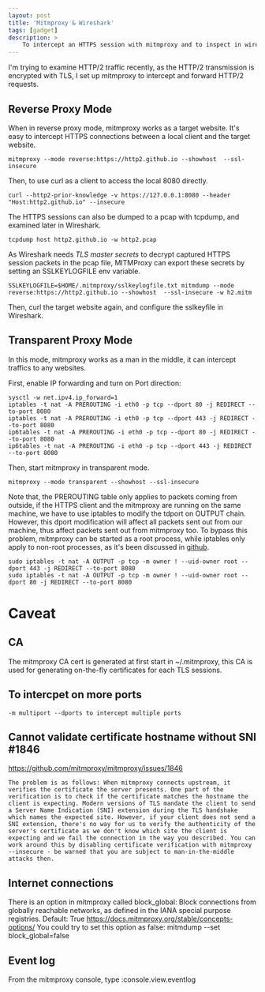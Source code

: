 ```yaml
---
layout: post
title: 'Mitmproxy & Wireshark'
tags: [gadget]
description: >
    To intercept an HTTPS session with mitmproxy and to inspect in wireshark.
---
```


I'm trying to examine HTTP/2 traffic recently, as the HTTP/2 transmission is encrypted with TLS, I set up mitmproxy to intercept and forward HTTP/2 requests.



## Reverse Proxy Mode
When in reverse proxy mode, mitmproxy works as a target website. It's easy to intercept HTTPS connections between a local client and the target website.
```
mitmproxy --mode reverse:https://http2.github.io --showhost  --ssl-insecure 
```
Then, to use curl as a client to access the local 8080 directly.
```
curl --http2-prior-knowledge -v https://127.0.0.1:8080 --header "Host:http2.github.io" --insecure
```

The HTTPS sessions can also be dumped to a pcap with tcpdump, and examined later in Wireshark. 

```
tcpdump host http2.github.io -w http2.pcap
```

As Wireshark needs *TLS master secrets* to decrypt captured HTTPS session packets in the pcap file, MITMProxy can export these secrets by setting an SSLKEYLOGFILE env variable.
```
SSLKEYLOGFILE=$HOME/.mitmproxy/sslkeylogfile.txt mitmdump --mode reverse:https://http2.github.io --showhost  --ssl-insecure -w h2.mitm
```

Then, curl the target website again, and configure the sslkeyfile in Wireshark.


## Transparent Proxy Mode
In this mode, mitmproxy works as a man in the middle, it can intercept traffics to any websites.

First, enable IP forwarding and turn on Port direction:
```
sysctl -w net.ipv4.ip_forward=1
iptables -t nat -A PREROUTING -i eth0 -p tcp --dport 80 -j REDIRECT --to-port 8080
iptables -t nat -A PREROUTING -i eth0 -p tcp --dport 443 -j REDIRECT --to-port 8080
ip6tables -t nat -A PREROUTING -i eth0 -p tcp --dport 80 -j REDIRECT --to-port 8080
ip6tables -t nat -A PREROUTING -i eth0 -p tcp --dport 443 -j REDIRECT --to-port 8080
```

Then, start mitmproxy in transparent mode.
```
mitmproxy --mode transparent --showhost --ssl-insecure
```

Note that, the PREROUTING table only applies to packets coming from outside, if the HTTPS client and the mitmproxy are running on the same machine, we have to use iptables to modify the tdport on OUTPUT chain.
However, this dport modification will affect all packets sent out from our machine, thus affect packets sent out from mitmproxy too. To bypass this problem, mitmproxy can be started as a root process, while iptables only apply to non-root processes, as it's been discussed in [github](https://github.com/mitmproxy/mitmproxy/issues/630).

```
sudo iptables -t nat -A OUTPUT -p tcp -m owner ! --uid-owner root --dport 443 -j REDIRECT --to-port 8080
sudo iptables -t nat -A OUTPUT -p tcp -m owner ! --uid-owner root --dport 80 -j REDIRECT --to-port 8080
```








# Caveat
## CA
The mitmproxy CA cert is generated at first start in ~/.mitmproxy, this CA is used for generating on-the-fly certificates for each TLS sessions. 


## To intercpet on more ports
```
-m multiport --dports to intercept multiple ports 
```

## Cannot validate certificate hostname without SNI #1846
https://github.com/mitmproxy/mitmproxy/issues/1846 
```
The problem is as follows: When mitmproxy connects upstream, it verifies the certificate the server presents. One part of the verification is to check if the certificate matches the hostname the client is expecting. Modern versions of TLS mandate the client to send a Server Name Indication (SNI) extension during the TLS handshake which names the expected site. However, if your client does not send a SNI extension, there's no way for us to verify the authenticity of the server's certificate as we don't know which site the client is expecting and we fail the connection in the way you described. You can work around this by disabling certificate verification with mitmproxy --insecure - be warned that you are subject to man-in-the-middle attacks then.
```

## Internet connections
There is an option in mitmproxy called block_global: Block connections from globally reachable networks, as defined in the IANA special purpose registries. 
Default: True
https://docs.mitmproxy.org/stable/concepts-options/
You could try to set this option as false: mitmdump --set block_global=false

## Event log
From the mitmproxy console, type :console.view.eventlog
